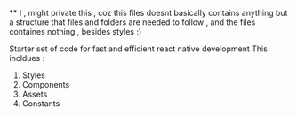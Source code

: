 ** I , might private this , coz this files doesnt basically contains anything but a 
structure that files and folders are needed to follow , and the files containes nothing , besides styles :)  


Starter set of code for fast and efficient react native development 
This incldues :
1. Styles
2. Components
3. Assets
4. Constants 
